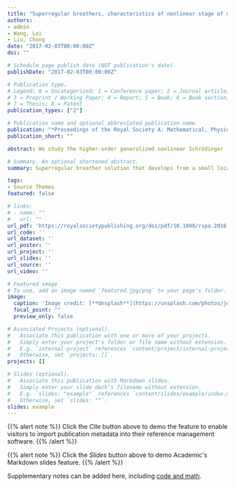 ```yaml
---
title: "Superregular breathers, characteristics of nonlinear stage of modulation instability induced by higher-order effects"
authors:
- admin
- Wang, Lei
- Liu, Chong
date: "2017-02-03T00:00:00Z"
doi: ""

# Schedule page publish date (NOT publication's date).
publishDate: "2017-02-03T00:00:00Z"

# Publication type.
# Legend: 0 = Uncategorized; 1 = Conference paper; 2 = Journal article;
# 3 = Preprint / Working Paper; 4 = Report; 5 = Book; 6 = Book section;
# 7 = Thesis; 8 = Patent
publication_types: ["2"]

# Publication name and optional abbreviated publication name.
publication: "*Proceedings of the Royal Society A: Mathematical, Physical and Engineering Sciences, 1*(1)"
publication_short: ""

abstract: We study the higher-order generalized nonlinear Schrödinger (NLS) equation describing the propagation of ultrashort optical pulse in optical ﬁbres. By using Darboux transformation, we derive the superregular breather solution that develops from a small localized perturbation. This type of solution can be used to characterize the nonlinear stage of the modulation instability (MI) of the condensate. In particular, we show some novel characteristics of the nonlinear stage of MI arising from higherorder effects: (i) coexistence of a quasi-Akhmediev breather and a multipeak soliton; (ii) two multipeak solitons propagation in opposite directions; (iii) a beating pattern followed by two multipeak solitons in the same direction. It is found that these patterns generated from a small localized perturbation do not have the analogues in the standard NLS equation. Our results enrich Zakharov’s theory of superregular breathers and could provide helpful insight on the nonlinear stage of MI in presence of the higherorder effects.

# Summary. An optional shortened abstract.
summary: Superregular breather solution that develops from a small localized perturbation based on the higher-order generalized nonlinear Schrödinger equation.

tags:
- Source Themes
featured: false

# links:
# - name: ""
#   url: ""
url_pdf: 'https://royalsocietypublishing.org/doi/pdf/10.1098/rspa.2016.0681'
url_code: ''
url_dataset: ''
url_poster: ''
url_project: ''
url_slides: ''
url_source: ''
url_video: ''

# Featured image
# To use, add an image named `featured.jpg/png` to your page's folder. 
image:
  caption: 'Image credit: [**Unsplash**](https://unsplash.com/photos/jdD8gXaTZsc)'
  focal_point: ""
  preview_only: false

# Associated Projects (optional).
#   Associate this publication with one or more of your projects.
#   Simply enter your project's folder or file name without extension.
#   E.g. `internal-project` references `content/project/internal-project/index.md`.
#   Otherwise, set `projects: []`.
projects: []

# Slides (optional).
#   Associate this publication with Markdown slides.
#   Simply enter your slide deck's filename without extension.
#   E.g. `slides: "example"` references `content/slides/example/index.md`.
#   Otherwise, set `slides: ""`.
slides: example
---
```


{{% alert note %}}
Click the *Cite* button above to demo the feature to enable visitors to import publication metadata into their reference management software.
{{% /alert %}}

{{% alert note %}}
Click the *Slides* button above to demo Academic's Markdown slides feature.
{{% /alert %}}

Supplementary notes can be added here, including [code and math](https://sourcethemes.com/academic/docs/writing-markdown-latex/).
